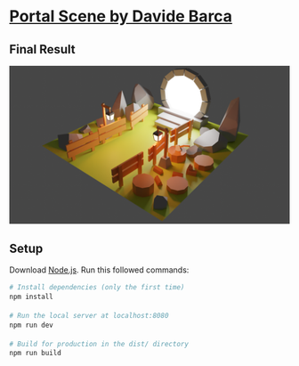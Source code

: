 # [Portal Scene by Davide Barca](https://portal-scene-tau.vercel.app/)

## Final Result
<a href="https://portal-scene-tau.vercel.app/" target="_blank">
  <img src="/static/finalRender.png">
</a>

## Setup
Download [Node.js](https://nodejs.org/en/download/).
Run this followed commands:

``` bash
# Install dependencies (only the first time)
npm install

# Run the local server at localhost:8080
npm run dev

# Build for production in the dist/ directory
npm run build
```
